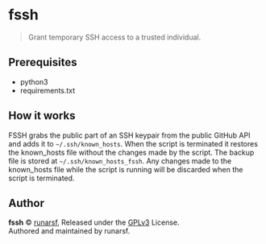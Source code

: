 # fssh
> Grant temporary SSH access to a trusted individual.

## Prerequisites
* python3
* requirements.txt

## How it works
FSSH grabs the public part of an SSH keypair from the public GitHub API and adds it to `~/.ssh/known_hosts`. When the script is terminated it restores the known_hosts file without the changes made by the script. The backup file is stored at `~/.ssh/known_hosts_fssh`. Any changes made to the known_hosts file while the script is running will be discarded when the script is terminated.

## Author

**fssh** © [runarsf](https://github.com/runarsf), Released under the [GPLv3](https://github.com/runarsf/fssh/blob/master/LICENSE) License.<br>
Authored and maintained by runarsf.
